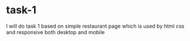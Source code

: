 # task-1
I will do task 1 based on simple restaurant page which is used by html css and responsive both desktop and mobile
